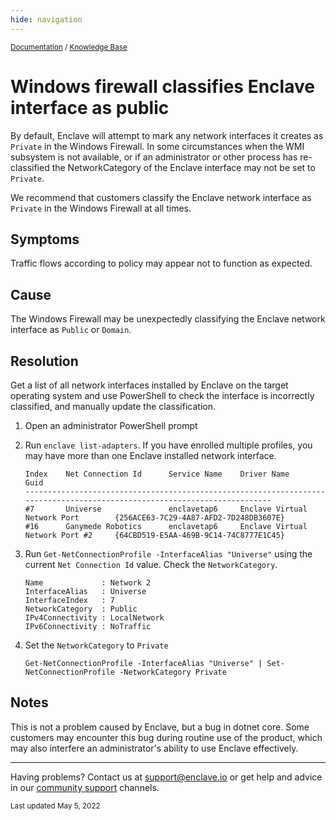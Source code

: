 ```yaml
---
hide: navigation
---
```


<small>[Documentation](/) / [Knowledge Base](/kb)</small>

# Windows firewall classifies Enclave interface as public

By default, Enclave will attempt to mark any network interfaces it creates as `Private` in the Windows Firewall. In some circumstances when the WMI subsystem is not available, or if an administrator or other process has re-classified the NetworkCategory of the Enclave interface may not be set to `Private`.

We recommend that customers classify the Enclave network interface as `Private` in the Windows Firewall at all times.

## Symptoms

Traffic flows according to policy may appear not to function as expected.

## Cause

The Windows Firewall may be unexpectedly classifying the Enclave network interface as `Public` or `Domain`.

## Resolution

Get a list of all network interfaces installed by Enclave on the target operating system and use PowerShell to check the interface is incorrectly classified, and manually update the classification.

1. Open an administrator PowerShell prompt

2. Run `enclave list-adapters`. If you have enrolled multiple profiles, you may have more than one Enclave installed network interface. 

    ```
    Index    Net Connection Id      Service Name    Driver Name                         Guid
    --------------------------------------------------------------------------------------------------------------------------
    #7       Universe               enclavetap6     Enclave Virtual Network Port        {256ACE63-7C29-4A87-AFD2-7D248DB3607E}
    #16      Ganymede Robotics      enclavetap6     Enclave Virtual Network Port #2     {64CBD519-E5AA-469B-9C14-74C8777E1C45}
    ```

3. Run `Get-NetConnectionProfile -InterfaceAlias "Universe"` using the current `Net Connection Id` value. Check the `NetworkCategory`.

    ```
    Name             : Network 2
    InterfaceAlias   : Universe
    InterfaceIndex   : 7
    NetworkCategory  : Public
    IPv4Connectivity : LocalNetwork
    IPv6Connectivity : NoTraffic
    ```

4. Set the `NetworkCategory` to `Private`

    `Get-NetConnectionProfile -InterfaceAlias "Universe" | Set-NetConnectionProfile -NetworkCategory Private`

## Notes

This is not a problem caused by Enclave, but a bug in dotnet core. Some customers may encounter this bug during routine use of the product, which may also interfere an administrator's ability to use Enclave effectively.

---

Having problems? Contact us at [support@enclave.io](mailto:support@enclave.io) or get help and advice in our [community support](/community-support/) channels.

<small>Last updated May 5, 2022</small>